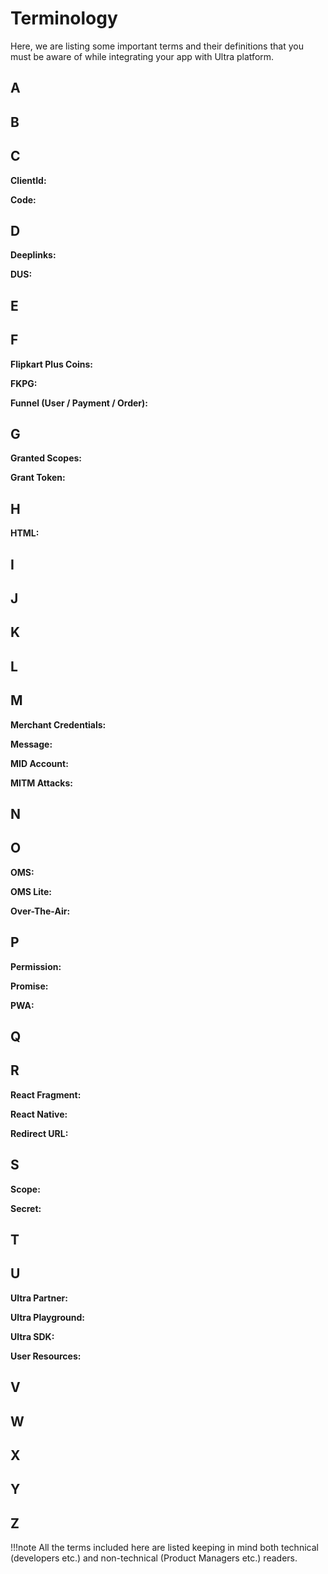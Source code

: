 # Terminology
Here, we are listing some important terms and their definitions that you must be aware of while integrating your app with Ultra platform.

## A

## B

## C
**ClientId:**

**Code:**

## D
**Deeplinks:**

**DUS:**

## E

## F
**Flipkart Plus Coins:**

**FKPG:**

**Funnel (User / Payment / Order):**


## G
**Granted Scopes:**

**Grant Token:**


## H
**HTML:**

## I

## J

## K

## L

## M
**Merchant Credentials:**

**Message:**

**MID Account:**

**MITM Attacks:**

## N

## O
**OMS:**

**OMS Lite:**

**Over-The-Air:**


## P
**Permission:**

**Promise:**

**PWA:**


## Q

## R
**React Fragment:**

**React Native:**

**Redirect URL:**

## S
**Scope:**

**Secret:**


## T

## U
**Ultra Partner:**

**Ultra Playground:**

**Ultra SDK:**

**User Resources:**


## V

## W

## X

## Y

## Z

!!!note
  All the terms included here are listed keeping in mind both technical (developers etc.) and non-technical (Product Managers etc.) readers.

